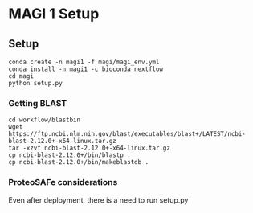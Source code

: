 # MAGI 1 Setup

## Setup

```
conda create -n magi1 -f magi/magi_env.yml
conda install -n magi1 -c bioconda nextflow
cd magi 
python setup.py
```

### Getting BLAST

```
cd workflow/blastbin
wget https://ftp.ncbi.nlm.nih.gov/blast/executables/blast+/LATEST/ncbi-blast-2.12.0+-x64-linux.tar.gz
tar -xzvf ncbi-blast-2.12.0+-x64-linux.tar.gz
cp ncbi-blast-2.12.0+/bin/blastp . 
cp ncbi-blast-2.12.0+/bin/makeblastdb .
```

### ProteoSAFe considerations

Even after deployment, there is a need to run setup.py